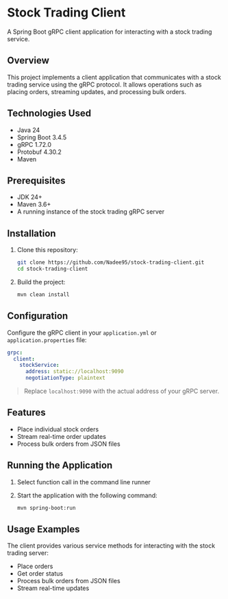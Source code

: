 # Stock Trading Client

A Spring Boot gRPC client application for interacting with a stock trading service.

## Overview

This project implements a client application that communicates with a stock trading service using the gRPC protocol. It allows operations such as placing orders, streaming updates, and processing bulk orders.

## Technologies Used

- Java 24
- Spring Boot 3.4.5
- gRPC 1.72.0
- Protobuf 4.30.2
- Maven

## Prerequisites

- JDK 24+
- Maven 3.6+
- A running instance of the stock trading gRPC server

## Installation

1. Clone this repository:
   ```bash
   git clone https://github.com/Nadee95/stock-trading-client.git
   cd stock-trading-client
   ```

2. Build the project:
   ```bash
   mvn clean install
   ```

## Configuration

Configure the gRPC client in your `application.yml` or `application.properties` file:

```yaml
grpc:
  client:
    stockService:
      address: static://localhost:9090
      negotiationType: plaintext
```

> Replace `localhost:9090` with the actual address of your gRPC server.

## Features

- Place individual stock orders
- Stream real-time order updates
- Process bulk orders from JSON files

## Running the Application

1. Select function call in the command line runner

2. Start the application with the following command:

    ```bash
    mvn spring-boot:run
    ```



## Usage Examples

The client provides various service methods for interacting with the stock trading server:

- Place orders
- Get order status
- Process bulk orders from JSON files
- Stream real-time updates  
